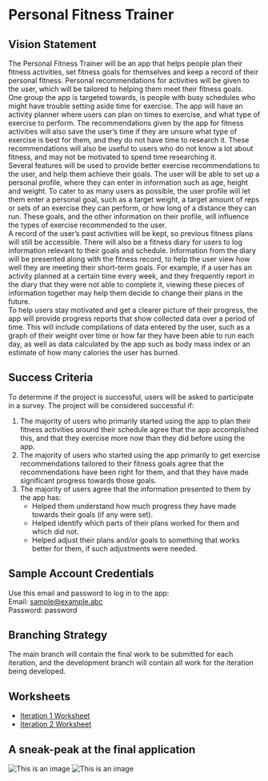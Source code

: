 # Personal Fitness Trainer

## Vision Statement

The Personal Fitness Trainer will be an app that helps people plan their fitness activities, set fitness goals for themselves and keep a record of their personal fitness. Personal recommendations for activities will be given to the user, which will be tailored to helping them meet their fitness goals.  
One group the app is targeted towards, is people with busy schedules who might have trouble setting aside time for exercise. The app will have an activity planner where users can plan on times to exercise, and what type of exercise to perform. The recommendations given by the app for fitness activities will also save the user’s time if they are unsure what type of exercise is best for them, and they do not have time to research it. These recommendations will also be useful to users who do not know a lot about fitness, and may not be motivated to spend time researching it.  
Several features will be used to provide better exercise recommendations to the user, and help them achieve their goals. The user will be able to set up a personal profile, where they can enter in information such as age, height and weight. To cater to as many users as possible, the user profile will let them enter a personal goal, such as a target weight, a target amount of reps or sets of an exercise they can perform, or how long of a distance they can run. These goals, and the other information on their profile, will influence the types of exercise recommended to the user.  
A record of the user’s past activities will be kept, so previous fitness plans will still be accessible. There will also be a fitness diary for users to log information relevant to their goals and schedule. Information from the diary will be presented along with the fitness record, to help the user view how well they are meeting their short-term goals. For example, if a user has an activity planned at a certain time every week, and they frequently report in the diary that they were not able to complete it, viewing these pieces of information together may help them decide to change their plans in the future.  
To help users stay motivated and get a clearer picture of their progress, the app will provide progress reports that show collected data over a period of time. This will include compilations of data entered by the user, such as a graph of their weight over time or how far they have been able to run each day, as well as data calculated by the app such as body mass index or an estimate of how many calories the user has burned.  

## Success Criteria

To determine if the project is successful, users will be asked to participate in a survey. The project will be considered successful if:
1. The majority of users who primarily started using the app to plan their fitness activities around their schedule agree that the app accomplished this, and that they exercise more now than they did before using the app.
2. The majority of users who started using the app primarily to get exercise recommendations tailored to their fitness goals agree that the recommendations have been right for them, and that they have made significant progress towards those goals.
3. The majority of users agree that the information presented to them by the app has:
    - Helped them understand how much progress they have made towards their goals (if any were set).
    - Helped identify which parts of their plans worked for them and which did not.
    - Helped adjust their plans and/or goals to something that works better for them, if such adjustments were needed.

## Sample Account Credentials

Use this email and password to log in to the app:  
Email: sample@example.abc  
Password: password

## Branching Strategy

The main branch will contain the final work to be submitted for each iteration, and the development branch will contain all work for the iteration being developed.

## Worksheets

- [Iteration 1 Worksheet](i1_worksheet.md)
- [Iteration 2 Worksheet](i2_worksheet.md)

## A sneak-peak at the final application 
![This is an image](https://myoctocat.com/assets/images/base-octocat.svg)
![This is an image](https://myoctocat.com/assets/images/base-octocat.svg)
